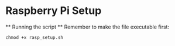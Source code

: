 # Raspberry Pi Setup
** Running the script **
Remember to make the file executable first:
```
chmod +x rasp_setup.sh
```

